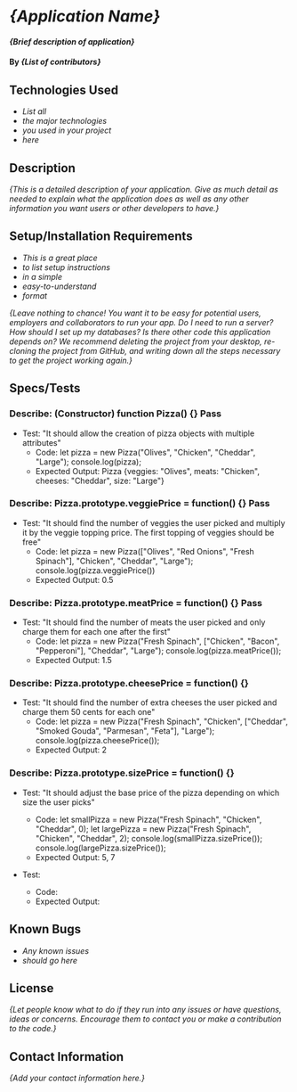 # _{Application Name}_

#### _{Brief description of application}_

#### By _**{List of contributors}**_

## Technologies Used

* _List all_
* _the major technologies_
* _you used in your project_
* _here_

## Description

_{This is a detailed description of your application. Give as much detail as needed to explain what the application does as well as any other information you want users or other developers to have.}_

## Setup/Installation Requirements

* _This is a great place_
* _to list setup instructions_
* _in a simple_
* _easy-to-understand_
* _format_

_{Leave nothing to chance! You want it to be easy for potential users, employers and collaborators to run your app. Do I need to run a server? How should I set up my databases? Is there other code this application depends on? We recommend deleting the project from your desktop, re-cloning the project from GitHub, and writing down all the steps necessary to get the project working again.}_

## Specs/Tests

### Describe: (Constructor) function Pizza() {} Pass
* Test: "It should allow the creation of pizza objects with multiple attributes"
  * Code: let pizza = new Pizza("Olives", "Chicken", "Cheddar", "Large");
    console.log(pizza);
  * Expected Output: Pizza {veggies: "Olives", meats: "Chicken", cheeses: "Cheddar", size: "Large"}

### Describe: Pizza.prototype.veggiePrice = function() {} Pass
* Test: "It should find the number of veggies the user picked and multiply it by the veggie topping price. The first topping of veggies should be free"
  * Code: let pizza = new Pizza(["Olives", "Red Onions", "Fresh Spinach"], "Chicken", "Cheddar", "Large");
    console.log(pizza.veggiePrice())
  * Expected Output: 0.5

### Describe: Pizza.prototype.meatPrice = function() {} Pass
* Test: "It should find the number of meats the user picked and only charge them for each one after the first"
  * Code: let pizza = new Pizza("Fresh Spinach", ["Chicken", "Bacon", "Pepperoni"], "Cheddar", "Large");
    console.log(pizza.meatPrice());
  * Expected Output: 1.5

### Describe: Pizza.prototype.cheesePrice = function() {}
* Test: "It should find the number of extra cheeses the user picked and charge them 50 cents for each one"
  * Code: let pizza = new Pizza("Fresh Spinach", "Chicken", ["Cheddar", "Smoked Gouda", "Parmesan", "Feta"], "Large");
    console.log(pizza.cheesePrice());
  * Expected Output: 2

### Describe: Pizza.prototype.sizePrice = function() {}
* Test: "It should adjust the base price of the pizza depending on which size the user picks"
  * Code: let smallPizza = new Pizza("Fresh Spinach", "Chicken", "Cheddar", 0);
    let largePizza = new Pizza("Fresh Spinach", "Chicken", "Cheddar", 2);
    console.log(smallPizza.sizePrice());
    console.log(largePizza.sizePrice());
  * Expected Output: 5, 7

* Test:
  * Code: 
  * Expected Output:

## Known Bugs

* _Any known issues_
* _should go here_

## License

_{Let people know what to do if they run into any issues or have questions, ideas or concerns.  Encourage them to contact you or make a contribution to the code.}_

## Contact Information

_{Add your contact information here.}_
